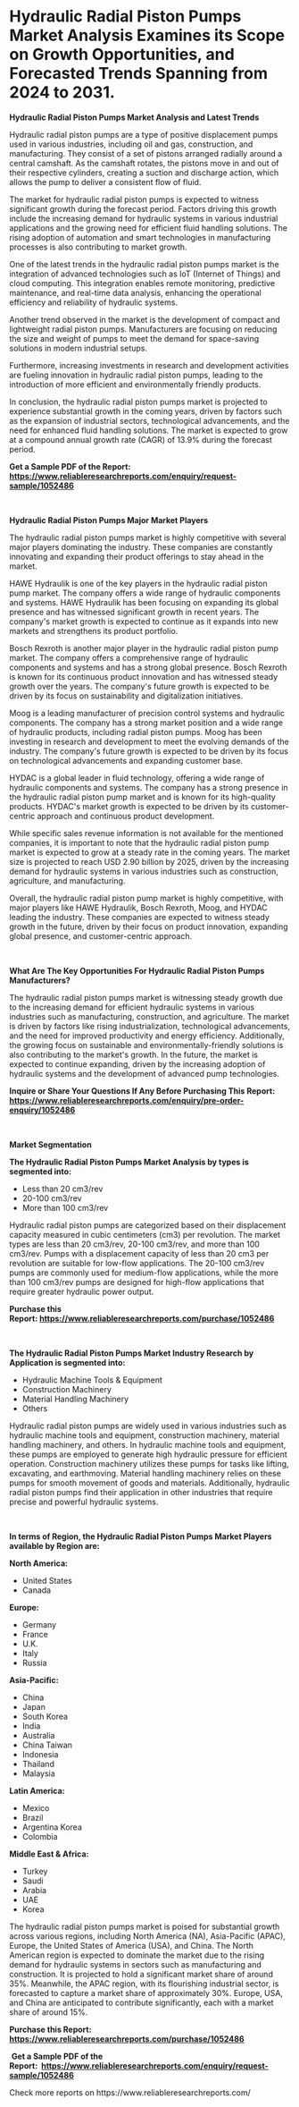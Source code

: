 <p><h1>Hydraulic Radial Piston Pumps Market Analysis Examines its Scope on Growth Opportunities, and Forecasted Trends Spanning from 2024 to 2031.</h1></p><p><strong>Hydraulic Radial Piston Pumps Market Analysis and Latest Trends</strong></p>
<p><p>Hydraulic radial piston pumps are a type of positive displacement pumps used in various industries, including oil and gas, construction, and manufacturing. They consist of a set of pistons arranged radially around a central camshaft. As the camshaft rotates, the pistons move in and out of their respective cylinders, creating a suction and discharge action, which allows the pump to deliver a consistent flow of fluid.</p><p>The market for hydraulic radial piston pumps is expected to witness significant growth during the forecast period. Factors driving this growth include the increasing demand for hydraulic systems in various industrial applications and the growing need for efficient fluid handling solutions. The rising adoption of automation and smart technologies in manufacturing processes is also contributing to market growth.</p><p>One of the latest trends in the hydraulic radial piston pumps market is the integration of advanced technologies such as IoT (Internet of Things) and cloud computing. This integration enables remote monitoring, predictive maintenance, and real-time data analysis, enhancing the operational efficiency and reliability of hydraulic systems.</p><p>Another trend observed in the market is the development of compact and lightweight radial piston pumps. Manufacturers are focusing on reducing the size and weight of pumps to meet the demand for space-saving solutions in modern industrial setups.</p><p>Furthermore, increasing investments in research and development activities are fueling innovation in hydraulic radial piston pumps, leading to the introduction of more efficient and environmentally friendly products.</p><p>In conclusion, the hydraulic radial piston pumps market is projected to experience substantial growth in the coming years, driven by factors such as the expansion of industrial sectors, technological advancements, and the need for enhanced fluid handling solutions. The market is expected to grow at a compound annual growth rate (CAGR) of 13.9% during the forecast period.</p></p>
<p><strong>Get a Sample PDF of the Report:&nbsp; <a href="https://www.reliableresearchreports.com/enquiry/request-sample/1052486">https://www.reliableresearchreports.com/enquiry/request-sample/1052486</a></strong></p>
<p>&nbsp;</p>
<p><strong>Hydraulic Radial Piston Pumps Major Market Players</strong></p>
<p><p>The hydraulic radial piston pumps market is highly competitive with several major players dominating the industry. These companies are constantly innovating and expanding their product offerings to stay ahead in the market.</p><p>HAWE Hydraulik is one of the key players in the hydraulic radial piston pump market. The company offers a wide range of hydraulic components and systems. HAWE Hydraulik has been focusing on expanding its global presence and has witnessed significant growth in recent years. The company's market growth is expected to continue as it expands into new markets and strengthens its product portfolio.</p><p>Bosch Rexroth is another major player in the hydraulic radial piston pump market. The company offers a comprehensive range of hydraulic components and systems and has a strong global presence. Bosch Rexroth is known for its continuous product innovation and has witnessed steady growth over the years. The company's future growth is expected to be driven by its focus on sustainability and digitalization initiatives.</p><p>Moog is a leading manufacturer of precision control systems and hydraulic components. The company has a strong market position and a wide range of hydraulic products, including radial piston pumps. Moog has been investing in research and development to meet the evolving demands of the industry. The company's future growth is expected to be driven by its focus on technological advancements and expanding customer base.</p><p>HYDAC is a global leader in fluid technology, offering a wide range of hydraulic components and systems. The company has a strong presence in the hydraulic radial piston pump market and is known for its high-quality products. HYDAC's market growth is expected to be driven by its customer-centric approach and continuous product development.</p><p>While specific sales revenue information is not available for the mentioned companies, it is important to note that the hydraulic radial piston pump market is expected to grow at a steady rate in the coming years. The market size is projected to reach USD 2.90 billion by 2025, driven by the increasing demand for hydraulic systems in various industries such as construction, agriculture, and manufacturing.</p><p>Overall, the hydraulic radial piston pump market is highly competitive, with major players like HAWE Hydraulik, Bosch Rexroth, Moog, and HYDAC leading the industry. These companies are expected to witness steady growth in the future, driven by their focus on product innovation, expanding global presence, and customer-centric approach.</p></p>
<p>&nbsp;</p>
<p><strong>What Are The Key Opportunities For Hydraulic Radial Piston Pumps Manufacturers?</strong></p>
<p><p>The hydraulic radial piston pumps market is witnessing steady growth due to the increasing demand for efficient hydraulic systems in various industries such as manufacturing, construction, and agriculture. The market is driven by factors like rising industrialization, technological advancements, and the need for improved productivity and energy efficiency. Additionally, the growing focus on sustainable and environmentally-friendly solutions is also contributing to the market's growth. In the future, the market is expected to continue expanding, driven by the increasing adoption of hydraulic systems and the development of advanced pump technologies.</p></p>
<p><strong>Inquire or Share Your Questions If Any Before Purchasing This Report: <a href="https://www.reliableresearchreports.com/enquiry/pre-order-enquiry/1052486">https://www.reliableresearchreports.com/enquiry/pre-order-enquiry/1052486</a></strong></p>
<p>&nbsp;</p>
<p><strong>Market Segmentation</strong></p>
<p><strong>The Hydraulic Radial Piston Pumps Market Analysis by types is segmented into:</strong></p>
<p><ul><li>Less than 20 cm3/rev</li><li>20-100 cm3/rev</li><li>More than 100 cm3/rev</li></ul></p>
<p><p>Hydraulic radial piston pumps are categorized based on their displacement capacity measured in cubic centimeters (cm3) per revolution. The market types are less than 20 cm3/rev, 20-100 cm3/rev, and more than 100 cm3/rev. Pumps with a displacement capacity of less than 20 cm3 per revolution are suitable for low-flow applications. The 20-100 cm3/rev pumps are commonly used for medium-flow applications, while the more than 100 cm3/rev pumps are designed for high-flow applications that require greater hydraulic power output.</p></p>
<p><strong>Purchase this Report:&nbsp;<a href="https://www.reliableresearchreports.com/purchase/1052486">https://www.reliableresearchreports.com/purchase/1052486</a></strong></p>
<p>&nbsp;</p>
<p><strong>The Hydraulic Radial Piston Pumps Market Industry Research by Application is segmented into:</strong></p>
<p><ul><li>Hydraulic Machine Tools & Equipment</li><li>Construction Machinery</li><li>Material Handling Machinery</li><li>Others</li></ul></p>
<p><p>Hydraulic radial piston pumps are widely used in various industries such as hydraulic machine tools and equipment, construction machinery, material handling machinery, and others. In hydraulic machine tools and equipment, these pumps are employed to generate high hydraulic pressure for efficient operation. Construction machinery utilizes these pumps for tasks like lifting, excavating, and earthmoving. Material handling machinery relies on these pumps for smooth movement of goods and materials. Additionally, hydraulic radial piston pumps find their application in other industries that require precise and powerful hydraulic systems.</p></p>
<p>&nbsp;</p>
<p><strong>In terms of Region, the Hydraulic Radial Piston Pumps Market Players available by Region are:</strong></p>
<p>
    <p> <strong> North America: </strong>
        <ul>
            <li>United States</li>
            <li>Canada</li>
        </ul>
        </p> 
    <p> <strong> Europe: </strong>
        <ul>
            <li>Germany</li>
            <li>France</li>
            <li>U.K.</li>
            <li>Italy</li>
            <li>Russia</li>
        </ul>
        </p> 
    <p> <strong> Asia-Pacific: </strong>
        <ul>
            <li>China</li>
            <li>Japan</li>
            <li>South Korea</li>
            <li>India</li>
            <li>Australia</li>
            <li>China Taiwan</li>
            <li>Indonesia</li>
            <li>Thailand</li>
            <li>Malaysia</li>
        </ul>
        </p> 
    <p> <strong> Latin America: </strong>
        <ul>
            <li>Mexico</li>
            <li>Brazil</li>
            <li>Argentina Korea</li>
            <li>Colombia</li>
        </ul>
        </p> 
    <p> <strong> Middle East & Africa: </strong>
        <ul>
            <li>Turkey</li>
            <li>Saudi</li>
            <li>Arabia</li>
            <li>UAE</li>
            <li>Korea</li>
        </ul>
    </p>
    </p>
<p><p>The hydraulic radial piston pumps market is poised for substantial growth across various regions, including North America (NA), Asia-Pacific (APAC), Europe, the United States of America (USA), and China. The North American region is expected to dominate the market due to the rising demand for hydraulic systems in sectors such as manufacturing and construction. It is projected to hold a significant market share of around 35%. Meanwhile, the APAC region, with its flourishing industrial sector, is forecasted to capture a market share of approximately 30%. Europe, USA, and China are anticipated to contribute significantly, each with a market share of around 15%.</p></p>
<p><strong>Purchase this Report: <a href="https://www.reliableresearchreports.com/purchase/1052486">https://www.reliableresearchreports.com/purchase/1052486</a></strong></p>
<p>&nbsp;<strong>Get a Sample PDF of the Report:&nbsp;&nbsp;<a href="https://www.reliableresearchreports.com/enquiry/request-sample/1052486">https://www.reliableresearchreports.com/enquiry/request-sample/1052486</a></strong></p>
<p><strong></strong></p>
<p>Check more reports on https://www.reliableresearchreports.com/</p>